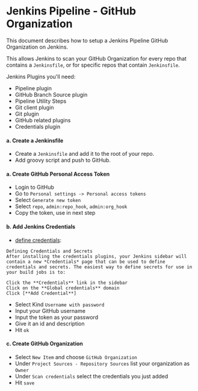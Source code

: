 # Jenkins Pipeline - GitHub Organization

This document describes how to setup a Jenkins Pipeline GitHub Organization on Jenkins.

This allows Jenkins to scan your GitHub Organization for every repo that contains a `Jenkinsfile`,
or for specific repos that contain `Jenkinsfile`.

Jenkins Plugins you'll need:
* Pipeline plugin
* GitHub Branch Source plugin
* Pipeline Utility Steps
* Git client plugin
* Git plugin
* GitHub related plugins
* Credentials plugin

#### a. Create a Jenkinsfile
* Create a `Jenkinsfile` and add it to the root of your repo.
* Add groovy script and push to GitHub.

#### a. Create GitHub Personal Access Token
* Login to GitHub
* Go to `Personal settings -> Personal access tokens`
* Select `Generate new token`
* Select `repo`, `admin:repo_hook`, `admin:org_hook`
* Copy the token, use in next step

#### b. Add Jenkins Credentials
* [define credentials](https://support.cloudbees.com/hc/en-us/articles/203802500-Injecting-Secrets-into-Jenkins-Build-Jobs):

```
Defining Credentials and Secrets
After installing the credentials plugins, your Jenkins sidebar will contain a new *Credentials* page that can be used to define credentials and secrets. The easiest way to define secrets for use in your build jobs is to:

Click the **Credentials** link in the sidebar
Click on the **Global credentials** domain
Click [**Add Credential**]
```
* Select Kind `Username with password`
* Input your GitHub username
* Input the token as your password
* Give it an id and description
* Hit `ok`


#### c. Create GitHub Organization
* Select `New Item` and choose `GitHub Organization`
* Under `Project Sources - Repository Sources` list your organization as `Owner`
* Under `Scan credentials` select the credentials you just added
* Hit `save`
